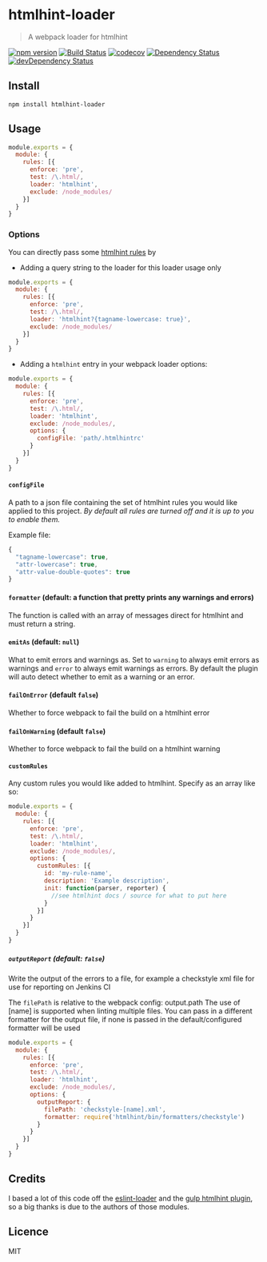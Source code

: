 # htmlhint-loader

> A webpack loader for htmlhint

[![npm version](https://badge.fury.io/js/htmlhint-loader.svg)](http://badge.fury.io/js/htmlhint-loader)
[![Build Status](https://travis-ci.org/mattlewis92/htmlhint-loader.svg)](https://travis-ci.org/mattlewis92/htmlhint-loader)
[![codecov](https://codecov.io/gh/mattlewis92/htmlhint-loader/branch/master/graph/badge.svg)](https://codecov.io/gh/mattlewis92/htmlhint-loader)
[![Dependency Status](https://david-dm.org/mattlewis92/htmlhint-loader.svg)](https://david-dm.org/mattlewis92/htmlhint-loader)
[![devDependency Status](https://david-dm.org/mattlewis92/htmlhint-loader/dev-status.svg)](https://david-dm.org/mattlewis92/htmlhint-loader?type=dev)

## Install

```
npm install htmlhint-loader
```

## Usage

```javascript
module.exports = {
  module: {
    rules: [{
      enforce: 'pre',
      test: /\.html/,
      loader: 'htmlhint',
      exclude: /node_modules/
    }]
  }
}
```

### Options

You can directly pass some [htmlhint rules](https://github.com/yaniswang/HTMLHint/wiki/Rules) by

- Adding a query string to the loader for this loader usage only

```javascript
module.exports = {
  module: {
    rules: [{
      enforce: 'pre',
      test: /\.html/,
      loader: 'htmlhint?{tagname-lowercase: true}',
      exclude: /node_modules/
    }]
  }
}
```

- Adding a `htmlhint` entry in your webpack loader options:

```javascript
module.exports = {
  module: {
    rules: [{
      enforce: 'pre',
      test: /\.html/,
      loader: 'htmlhint',
      exclude: /node_modules/,
      options: {
        configFile: 'path/.htmlhintrc'
      }
    }]
  }
}
```

#### `configFile`

A path to a json file containing the set of htmlhint rules you would like applied to this project. *By default all rules are turned off and it is up to you to enable them.*

Example file:
```javascript
{
  "tagname-lowercase": true,
  "attr-lowercase": true,
  "attr-value-double-quotes": true
}
```

#### `formatter` (default: a function that pretty prints any warnings and errors)

The function is called with an array of messages direct for htmlhint and must return a string.

#### `emitAs` (default: `null`)

What to emit errors and warnings as. Set to `warning` to always emit errors as warnings and `error` to always emit warnings as errors. By default the plugin will auto detect whether to emit as a warning or an error.

#### `failOnError` (default `false`)

Whether to force webpack to fail the build on a htmlhint error

#### `failOnWarning` (default `false`)

Whether to force webpack to fail the build on a htmlhint warning

#### `customRules`

Any custom rules you would like added to htmlhint. Specify as an array like so:
```javascript
module.exports = {
  module: {
    rules: [{
      enforce: 'pre',
      test: /\.html/,
      loader: 'htmlhint',
      exclude: /node_modules/,
      options: {
        customRules: [{
          id: 'my-rule-name',
          description: 'Example description',
          init: function(parser, reporter) {
            //see htmlhint docs / source for what to put here
          }
        }]
      }
    }]
  }
}
```

##### `outputReport` (default: `false`)
Write the output of the errors to a file, for example a checkstyle xml file for use for reporting on Jenkins CI

The `filePath` is relative to the webpack config: output.path
The use of [name] is supported when linting multiple files.
You can pass in a different formatter for the output file, if none is passed in the default/configured formatter will be used

```javascript
module.exports = {
  module: {
    rules: [{
      enforce: 'pre',
      test: /\.html/,
      loader: 'htmlhint',
      exclude: /node_modules/,
      options: {
        outputReport: {
          filePath: 'checkstyle-[name].xml',
          formatter: require('htmlhint/bin/formatters/checkstyle')
        }
      }
    }]
  }
}
```

## Credits

I based a lot of this code off the [eslint-loader](https://github.com/MoOx/eslint-loader) and the [gulp htmlhint plugin](https://github.com/bezoerb/gulp-htmlhint), so a big thanks is due to the authors of those modules.

## Licence

MIT
